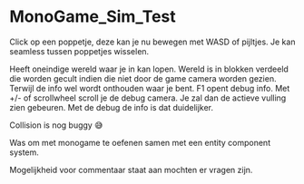 # MonoGame_Sim_Test
Click op een poppetje, deze kan je nu bewegen met WASD of pijltjes.
Je kan seamless tussen poppetjes wisselen.

Heeft oneindige wereld waar je in kan lopen. Wereld is in blokken verdeeld die worden gecult indien die niet door de game camera worden gezien. Terwijl de info wel wordt onthouden waar je bent.
F1 opent debug info.
Met +/- of scrollwheel scroll je de debug camera. Je zal dan de actieve vulling zien gebeuren. Met de debug de info is dat duidelijker.

Collision is nog buggy 😅

Was om met monogame te oefenen samen met een entity component system.

Mogelijkheid voor commentaar staat aan mochten er vragen zijn.
